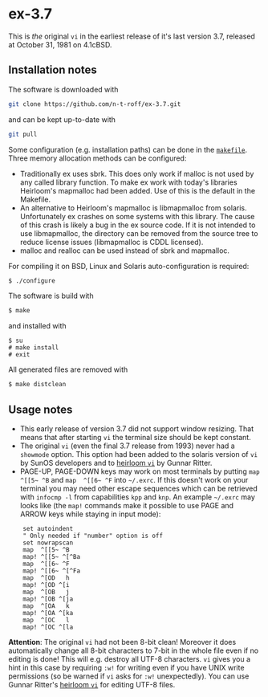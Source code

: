 # ex-3.7
This is *the* original `vi` in the earliest release of it's last version 3.7,
released at October 31, 1981 on 4.1cBSD.
## Installation notes
The software is downloaded with
```sh
git clone https://github.com/n-t-roff/ex-3.7.git
```
and can be kept up-to-date with
```sh
git pull
```
Some configuration (e.g. installation paths) can be done in the
[`makefile`](https://github.com/n-t-roff/ex-3.7/blob/master/Makefile.in).
Three memory allocation methods can be configured:
* Traditionally ex uses sbrk.
  This does only work if malloc is not used by any called library
  function.
  To make ex work with today's libraries Heirloom's mapmalloc had been
  added.
  Use of this is the default in the Makefile.
* An alternative to Heirloom's mapmalloc is libmapmalloc from solaris.
  Unfortunately ex crashes on some systems with this library.
  The cause of this crash is likely a bug in the ex source code.
  If it is not intended to use libmapmalloc, the directory can
  be removed from the source tree to reduce license issues
  (libmapmalloc is CDDL licensed).
* malloc and realloc can be used instead of sbrk and mapmalloc.

For compiling it on BSD, Linux and Solaris auto-configuration is required:
```sh
$ ./configure
```
The software is build with
```sh
$ make
```
and installed with
```
$ su
# make install
# exit
```
All generated files are removed with
```sh
$ make distclean
```
## Usage notes
* This early release of version 3.7 did not support window resizing.
  That means that after starting `vi` the terminal size should be kept constant.
* The original `vi` (even the final 3.7 release from 1993)
  never had a `showmode` option.
  This option had been added to the solaris version of `vi`
  by SunOS developers and to
  [heirloom `vi`](https://github.com/n-t-roff/heirloom-ex-vi)
  by Gunnar Ritter.
* PAGE-UP, PAGE-DOWN keys may work on most terminals by putting
  `map  ^[[5~ ^B` and `map  ^[[6~ ^F` into `~/.exrc`.
  If this doesn't work on your terminal you may need other escape sequences
  which can be retrieved with
  `infocmp -l` from capabilities `kpp` and `knp`.
  An example `~/.exrc` may looks like
  (the `map!` commands make it possible to use PAGE and ARROW keys
  while staying in input mode):
```
    set autoindent
    " Only needed if "number" option is off
    set nowrapscan
    map  ^[[5~ ^B
    map! ^[[5~ ^[^Ba
    map  ^[[6~ ^F
    map! ^[[6~ ^[^Fa
    map  ^[OD   h
    map! ^[OD ^[i
    map  ^[OB   j
    map! ^[OB ^[ja
    map  ^[OA   k
    map! ^[OA ^[ka
    map  ^[OC   l
    map! ^[OC ^[la
```

**Attention**:
The original `vi` had not been 8-bit clean!
Moreover it does automatically change all 8-bit characters to 7-bit
in the whole file even if no editing is done!
This will e.g. destroy all UTF-8 characters.
`vi` gives you a hint in this case by requiring `:w!` for writing
even if you have UNIX write permissions
(so be warned if `vi` asks for `:w!` unexpectedly).
You can use Gunnar Ritter's
[heirloom `vi`](https://github.com/n-t-roff/heirloom-ex-vi)
for editing UTF-8 files.

